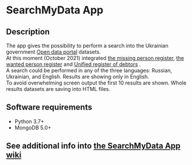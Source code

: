 # SearchMyData App
## Description
The app gives the possibility to perform a search into the Ukrainian government [Open data portal](https://data.gov.ua/en/) datasets.  
At this moment (October 2021) integrated [the missing person register](https://data.gov.ua/en/dataset/470196d3-4e7a-46b0-8c0c-883b74ac65f0), [the wanted person register](https://data.gov.ua/en/dataset/7c51c4a0-104b-4540-a166-e9fc58485c1b) and [Unified register of debtors](https://data.gov.ua/dataset/506734bf-2480-448c-a2b4-90b6d06df11e) .  
A search could be performed in any of the three languages: Russian, Ukrainian, and English. Results are showing only in English.  
To avoid overwhelming screen output the first 10 results are shown. Whole results datasets are saving into HTML files.
## Software requirements
* Python 3.7+
* MongoDB 5.0+  
## See additional info into [the SearchMyData App wiki](https://github.com/AMProduction/SearchMyData/wiki)